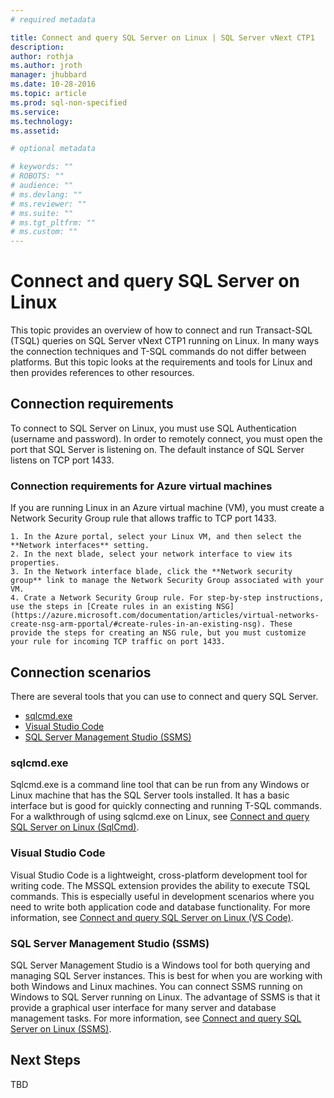 ```yaml
---
# required metadata

title: Connect and query SQL Server on Linux | SQL Server vNext CTP1
description: 
author: rothja 
ms.author: jroth 
manager: jhubbard
ms.date: 10-28-2016
ms.topic: article
ms.prod: sql-non-specified
ms.service: 
ms.technology: 
ms.assetid: 

# optional metadata

# keywords: ""
# ROBOTS: ""
# audience: ""
# ms.devlang: ""
# ms.reviewer: ""
# ms.suite: ""
# ms.tgt_pltfrm: ""
# ms.custom: ""
---
```

# Connect and query SQL Server on Linux

This topic provides an overview of how to connect and run Transact-SQL (TSQL) queries on SQL Server vNext CTP1 running on Linux. In many ways the connection techniques and T-SQL commands do not differ between platforms. But this topic looks at the requirements and tools for Linux and then provides references to other resources.

## Connection requirements
To connect to SQL Server on Linux, you must use SQL Authentication (username and password). In order to remotely connect, you must open the port that SQL Server is listening on. The default instance of SQL Server listens on TCP port 1433.

### Connection requirements for Azure virtual machines
If you are running Linux in an Azure virtual machine (VM), you must create a Network Security Group rule that allows traffic to TCP port 1433. 
    
    1. In the Azure portal, select your Linux VM, and then select the **Network interfaces** setting. 
    2. In the next blade, select your network interface to view its properties.
    3. In the Network interface blade, click the **Network security group** link to manage the Network Security Group associated with your VM.
    4. Crate a Network Security Group rule. For step-by-step instructions, use the steps in [Create rules in an existing NSG](https://azure.microsoft.com/documentation/articles/virtual-networks-create-nsg-arm-pportal/#create-rules-in-an-existing-nsg). These provide the steps for creating an NSG rule, but you must customize your rule for incoming TCP traffic on port 1433. 

## Connection scenarios
There are several tools that you can use to connect and query SQL Server.

- [sqlcmd.exe](#sqlcmd)
- [Visual Studio Code](#vscode)
- [SQL Server Management Studio (SSMS)](#ssms)

### <a id="sqlcmd"> </a> sqlcmd.exe
Sqlcmd.exe is a command line tool that can be run from any Windows or Linux machine that has the SQL Server tools installed. It has a basic interface but is good for quickly connecting and running T-SQL commands. For a walkthrough of using sqlcmd.exe on Linux, see [Connect and query SQL Server on Linux (SqlCmd)](sql-server-linux-connect-and-query-sqlcmd.md).

### <a id="vscode"> </a> Visual Studio Code
Visual Studio Code is a lightweight, cross-platform development tool for writing code. The MSSQL extension provides the ability to execute TSQL commands. This is especially useful in development scenarios where you need to write both application code and database functionality. For more information, see [Connect and query SQL Server on Linux (VS Code)](sql-server-linux-connect-and-query-vs-code.md).

### <a id="ssms"> </a> SQL Server Management Studio (SSMS)
SQL Server Management Studio is a Windows tool for both querying and managing SQL Server instances. This is best for when you are working with both Windows and Linux machines. You can connect SSMS running on Windows to SQL Server running on Linux. The advantage of SSMS is that it provide a graphical user interface for many server and database management tasks. For more information, see [Connect and query SQL Server on Linux (SSMS)](sql-server-linux-connect-and-query-ssms.md).

## Next Steps
TBD
